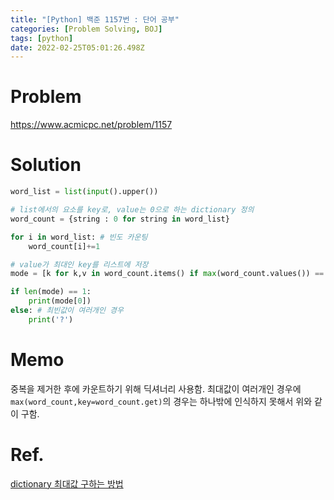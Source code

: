 ```yaml
---
title: "[Python] 백준 1157번 : 단어 공부"
categories: [Problem Solving, BOJ]
tags: [python]
date: 2022-02-25T05:01:26.498Z
---
```

# Problem
<https://www.acmicpc.net/problem/1157>

# Solution
```py
word_list = list(input().upper())

# list에서의 요소를 key로, value는 0으로 하는 dictionary 정의
word_count = {string : 0 for string in word_list}

for i in word_list: # 빈도 카운팅
    word_count[i]+=1

# value가 최대인 key를 리스트에 저장
mode = [k for k,v in word_count.items() if max(word_count.values()) == v]

if len(mode) == 1:
    print(mode[0])
else: # 최빈값이 여러개인 경우 
    print('?')
```
# Memo
중복을 제거한 후에 카운트하기 위해 딕셔너리 사용함. 최대값이 여러개인 경우에 `max(word_count,key=word_count.get)`의 경우는 하나밖에 인식하지 못해서 위와 같이 구함.
# Ref.
[dictionary 최대값 구하는 방법](https://bio-info.tistory.com/40)